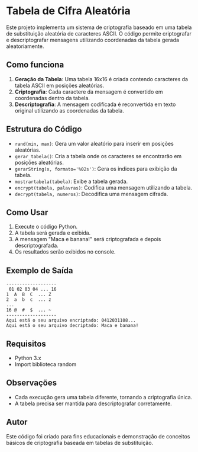 # Tabela de Cifra Aleatória

Este projeto implementa um sistema de criptografia baseado em uma tabela de substituição aleatória de caracteres ASCII. O código permite criptografar e descriptografar mensagens utilizando coordenadas da tabela gerada aleatoriamente.

## Como funciona

1. **Geração da Tabela**: Uma tabela 16x16 é criada contendo caracteres da tabela ASCII em posições aleatórias.
2. **Criptografia**: Cada caractere da mensagem é convertido em coordenadas dentro da tabela.
3. **Descriptografia**: A mensagem codificada é reconvertida em texto original utilizando as coordenadas da tabela.

## Estrutura do Código

- `rand(min, max)`: Gera um valor aleatório para inserir em posições aleatórias.
- `gerar_tabela()`: Cria a tabela onde os caracteres se encontrarão em posições aleatórias.
- `gerarString(x, formato='%02s')`: Gera os indices para exibição da tabela.
- `mostrartabela(tabela)`: Exibe a tabela gerada.
- `encrypt(tabela, palavras)`: Codifica uma mensagem utilizando a tabela.
- `decrypt(tabela, numeros)`: Decodifica uma mensagem cifrada.

## Como Usar

1. Execute o código Python.
2. A tabela será gerada e exibida.
3. A mensagem "Maca e banana!" será criptografada e depois descriptografada.
4. Os resultados serão exibidos no console.

## Exemplo de Saída
```
-------------------
 01 02 03 04 ... 16
1  A  B  C  ... Z
2  a  b  c  ... z
...
16 @  #  $  ... ~
-------------------
Aqui está o seu arquivo encriptado: 0412031108...
Aqui está o seu arquivo decriptado: Maca e banana!
```

## Requisitos
- Python 3.x
- Import biblioteca random

## Observações
- Cada execução gera uma tabela diferente, tornando a criptografia única.
- A tabela precisa ser mantida para descriptografar corretamente.

## Autor
Este código foi criado para fins educacionais e demonstração de conceitos básicos de criptografia baseada em tabelas de substituição.

